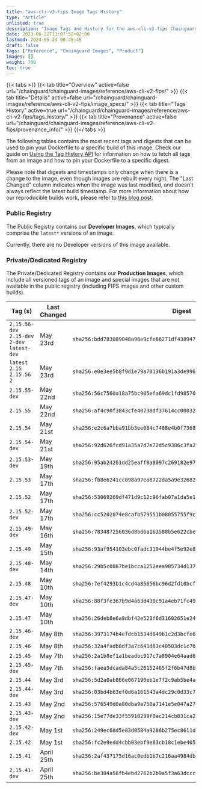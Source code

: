 ```yaml
---
title: "aws-cli-v2-fips Image Tags History"
type: "article"
unlisted: true
description: "Image Tags and History for the aws-cli-v2-fips Chainguard Image"
date: 2023-06-22T11:07:52+02:00
lastmod: 2024-05-24 00:45:45
draft: false
tags: ["Reference", "Chainguard Images", "Product"]
images: []
weight: 700
toc: true
---
```


{{< tabs >}}
{{< tab title="Overview" active=false url="/chainguard/chainguard-images/reference/aws-cli-v2-fips/" >}}
{{< tab title="Details" active=false url="/chainguard/chainguard-images/reference/aws-cli-v2-fips/image_specs/" >}}
{{< tab title="Tags History" active=true url="/chainguard/chainguard-images/reference/aws-cli-v2-fips/tags_history/" >}}
{{< tab title="Provenance" active=false url="/chainguard/chainguard-images/reference/aws-cli-v2-fips/provenance_info/" >}}
{{</ tabs >}}

The following tables contains the most recent tags and digests that can be used to pin your Dockerfile to a specific build of this image. Check our guide on [Using the Tag History API](/chainguard/chainguard-images/using-the-tag-history-api/) for information on how to fetch all tags from an image and how to pin your Dockerfile to a specific digest.

Please note that digests and timestamps only change when there is a change to the image, even though images are rebuilt every night. The "Last Changed" column indicates when the image was last modified, and doesn't always reflect the latest build timestamp. For more information about how our reproducible builds work, please refer to [this blog post](https://www.chainguard.dev/unchained/reproducing-chainguards-reproducible-image-builds).

### Public Registry
The Public Registry contains our **Developer Images**, which typically comprise the `latest*` versions of an image.

Currently, there are no Developer versions of this image available.

### Private/Dedicated Registry
The Private/Dedicated Registry contains our **Production Images**, which include all versioned tags of an image and special images that are not available in the public registry (including FIPS images and other custom builds).

| Tag (s)                                        | Last Changed | Digest                                                                    |
|------------------------------------------------|--------------|---------------------------------------------------------------------------|
|  `2.15.56-dev` `2.15-dev` `2-dev` `latest-dev` | May 23rd     | `sha256:bdd783089048a90e9cfe86271df438947e40b83e05780293c497e4c666ea260c` |
|  `latest` `2.15` `2.15.56` `2`                 | May 23rd     | `sha256:e0e3ee5b8f9d1e79a70136b191a3de996669f04876b98a9f5195eb5701f1b78a` |
|  `2.15.55-dev`                                 | May 22nd     | `sha256:56c7560a18a75bc905efa69dc1fd98570022ef7b563da0d9502e21141ebb46e7` |
|  `2.15.55`                                     | May 22nd     | `sha256:af4c90f3843cfe40738df37614cc000327bcae7da50b92cf5a282492f1aff230` |
|  `2.15.54`                                     | May 21st     | `sha256:e2c6a7bba91bb3ee084c7488e4b0f73682d72763d436b68281548df07793782b` |
|  `2.15.54-dev`                                 | May 21st     | `sha256:92d626fcd91a35a7d7e72d5c9386c3fa2139485944d0b6bfb2eb75e432442d8f` |
|  `2.15.53-dev`                                 | May 19th     | `sha256:95ab24261dd25eaff8a8097c269182e9722cf482f4c2132491f5c69421efb248` |
|  `2.15.53`                                     | May 17th     | `sha256:fb8e6241cc098a97ea8722da5a9e32682e66198097e352dc291d800047b04e9b` |
|  `2.15.52`                                     | May 17th     | `sha256:53069269df471d9c12c96fab07a1da5e1c371dc3a840778f53d8ba3e18a4930d` |
|  `2.15.52-dev`                                 | May 17th     | `sha256:cc5202074e8cafb579551b08055755f9cdb55ce69a2e9ec77ac3098e139c36db` |
|  `2.15.49-dev`                                 | May 16th     | `sha256:783487256036d8bd6a163588b5e622cbe3b83b4bbfe529b0b8f30a3aecde0f1d` |
|  `2.15.49`                                     | May 15th     | `sha256:93af954103ebc0fadc31944be4f5e92e8508b0591d1b0ebf8a8cdff2f496bf94` |
|  `2.15.48-dev`                                 | May 14th     | `sha256:29b5c0867be1bcca1252eea985734d1373912e9b9e516eeb6451a78908a5b835` |
|  `2.15.48`                                     | May 10th     | `sha256:7ef4293b1c4cd4a85656bc96d2fd10bcfec52f9edcdd1179ece7b0f77ee708f7` |
|  `2.15.47-dev`                                 | May 10th     | `sha256:88f3fe367b9d4a63d430c91a4eb71fc491574d31d94b63e4a26d481f7f80b8c0` |
|  `2.15.47`                                     | May 10th     | `sha256:26deb8e6a8dbf42e523f6d31602651e24b941d618816fcdf714cbd12dd0f0415` |
|  `2.15.46-dev`                                 | May 8th      | `sha256:3973174b4efdcb1534d849b1c2d3bcfe66df431641432ab1d4047456b9fd9a2b` |
|  `2.15.46`                                     | May 8th      | `sha256:32a4fadb8df3a7c641d83c40503dc1c76fae19899238153f8ef4a7037fb25ccf` |
|  `2.15.45`                                     | May 7th      | `sha256:2a1b8ef1a1beadbc917c7a8904e64aad694d129d3e45de2e17ab442c625c9a5e` |
|  `2.15.45-dev`                                 | May 7th      | `sha256:faea3dcada84a5c20152465f2f6b47d8b6e1f99eb6840573dae482e3c8ee61fc` |
|  `2.15.44`                                     | May 3rd      | `sha256:5d2a0ab866e067190eb1e7f2c9ab5be4a745ff0030deff2e78472352492bdaf3` |
|  `2.15.44-dev`                                 | May 3rd      | `sha256:03bd4b63ef0d6a161543a4dc29c0d33c771dd3aafcaa3494e6bb60874cf4b85a` |
|  `2.15.43`                                     | May 2nd      | `sha256:576549d0a80dba9a750a7141e5e047a27a9b81ef6a6f0211facd21f72c7444bb` |
|  `2.15.43-dev`                                 | May 2nd      | `sha256:15e77de33f55910299f0ac214cb831ca2e72cba867da56d0ccd781573207f1fa` |
|  `2.15.42-dev`                                 | May 1st      | `sha256:249ec68d5e83d0584a9286b275ec8611db5393848f1fe138efeea45cd8a37ed1` |
|  `2.15.42`                                     | May 1st      | `sha256:fc2e9edd4cbb03ebf9e83cb18c1ebe405827a04981b50f4cf789a2d3ce1c5ee4` |
|  `2.15.41`                                     | April 25th   | `sha256:2af437175d16ac0edb1b7c216aa4984dbee8c5c590cf16379f43c6b28efc048f` |
|  `2.15.41-dev`                                 | April 25th   | `sha256:be384a56fb4ebd2762b2b9a5f3a63dccca12c92fdd9e09b0f97ef137713933b9` |

